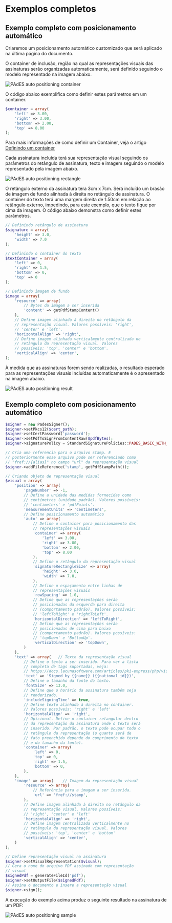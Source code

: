 # Exemplos completos

## Exemplo completo com posicionamento automático

Criaremos um posicionamento automático customizado que será aplicado na última página do documento.

O container de inclusão, região na qual as representações visuais das assinaturas serão organizadas automaticamente,
será definido seguindo o modelo representado na imagem abaixo.

![PAdES auto positioning container](../../../../../images/pki-sdk/pades-autopos-container.png)

O código abaixo exemplifica como definir estes parâmetros em um container.

```php
$container = array(
    'left' => 3.00,
    'right' => 3.00,
    'bottom' => 2.00,
    'top' => 8.00
);
```

Para mais informações de como definir um Container, veja o artigo [Definindo um container](containers.md)

Cada assinatura incluída terá sua representação visual seguindo os parâmetros do retângulo de assinatura, texto e imagem
seguindo o modelo representado pela imagem abaixo.

![PAdES auto positioning rectangle](../../../../../images/pki-sdk/visual-rep-rectangle.png)

O retângulo externo da assinatura tera 3cm x 7cm. Será incluído um brasão de imagem de fundo alinhada à direita no
retângulo de assinatura. O container do texto terá uma margem direita de 1.50cm em relação ao retângulo externo,
impedindo, para este exemplo, que o texto fique por cima da imagem. O código abaixo demonstra como definir estes parâmetros.

```php
// Definindo retângulo de assinatura
$signature = array(
    'height' => 3.0,
    'width' => 7.0
);

// Definindo o container do Texto
$textContainer = array(
    'left' => 0,
    'right' => 1.5,
    'bottom' => 0,
    'top' => 0
);

// Definindo imagem de fundo
$image = array(
    'resource' => array(
        // Bytes da imagem a ser inserida
        'content' => getPdfStampContent()
    ),
    // Define imagem alinhada à direita no retângulo da
    // representação visual. Valores possíveis: 'right',
    // 'center' e 'left'.
    'horizontalAlign' => 'right',
    // Define imagem alinhada verticalmente centralizada no
    // retângulo da representação visual. Valores 
    // possíveis: 'top', 'center' e 'bottom'.
    'verticalAlign' => 'center',
);
```

À medida que as assinaturas forem sendo realizadas, o resultado esperado para as representações visuais incluídas
automaticamente é o apresentado na imagem abaixo.

![PAdES auto positioning result](../../../../../images/pki-sdk/visual-rep-result.png)

## Exemplo completo com posicionamento automático

```php
$signer = new PadesSigner();
$signer->setPkcs12($cert_path);
$signer->setCertPassword('password');
$signer->setPdfToSignFromContentRaw($pdfBytes);
$signer->signaturePolicy = StandardSignaturePolicies::PADES_BASIC_WITH_LTV;

// Cria uma referencia para o arquivo stamp. E 
// posteriormente esse arquivo pode ser referenciado como
// "fref://{alias}" no campo "url" da representação visual
$signer->addFileReference('stamp', getPdfStampPath());

// Criando objeto de representação visual
$visual = array(
    'position' => array(
        'pageNumber' => -1,
        // Define a unidade das medidas fornecidas como
        // centímetros (unidade padrão). Valores possíveis:
        // 'centimeters' e 'pdfPoints'.
        'measurementUnits' => 'centimeters',
        // Define posicionamento automático
        'auto' => array(
            // Define o container para posicionamento das
            // representações visuais
            'container' => array(
                'left' => 3.00,
                'right' => 3.00,
                'bottom' => 2.00,
                'top' => 8.00
            ),
            // Define o retângulo da representação visual
            'signatureRectangleSize' => array(
                'height' => 3.0,
                'width' => 7.0,
            ),
            // Define o espaçamento entre linhas de 
            // representações visuais
            'rowSpacing' => 1.0,
            // Define que as representações serão 
            // posicionadas da esquerda para direita 
            // (comportamento padrão). Valores possíveis:
            // 'leftToRight' e 'rightToLeft'.
            'horizontalDirection' => 'leftToRight',
            // Define que as representações serão 
            // posicionadas de cima para baixo 
            // (comportamento padrão). Valores possíveis:
            // 'topDown' e 'BottomUp'.
            'verticalDirection' => 'topDown',
        )
    ),
    'text' => array(   // Texto da representação visual
        // Define o texto a ser inserido. Para ver a lista 
        // completa de tags suportadas, veja: 
        // https://docs.lacunasoftware.com/articles/pki-express/php/visual-rep/index.html#pades-tags
        'text' => 'Signed by {{name}} ({{national_id}})',
        // Define o tamanho da fonte do texto.
        'fontSize' => 13.0,
        // Define que o horário da assinatura também seja
        // renderizado.
        'includeSigningTime' => true,
        // Define texto alinhado à direita no container.
        // Valores possíveis: 'right' e 'left'
        'horizontalAlign' => 'right',
        // Opicional. Define o container retangular dentro
        // da representação da assinatura onde o texto será
        // inserido. Por padrão, o texto pode ocupar todo o
        // retângulo da representação (o quanto será de 
        // fato preenchido depende do comprimento do texto
        // e do tamanho da fonte).
        'container' => array(
            'left' => 0,
            'top' => 0,
            'right' => 1.5,
            'bottom' => 0, 
        ),
    ),
    'image' => array(    // Imagem da representação visual
        'resource' => array(
            // Referência para a imagem a ser inserida.
            'url' => 'fref://stamp',
        ),
        // Define imagem alinhada à direita no retângulo da
        // representação visual. Valores possíveis: 
        // 'right', 'center' e 'left'
        'horizontalAlign' => 'right',
        // Define imagem centralizada verticalmente no 
        // retângulo da representação visual. Valores 
        // possíveis: 'top', 'center' e 'bottom'
        'verticalAlign' => 'center',
    )
);

// Define representação visual na assinatura
$signer->setVisualRepresentation($visual);
// Gera o nome do arquivo PDF assinado com representação 
// visual
$signedPdf = generateFileId('pdf');
$signer->setOutputFile($signedPdf);
// Assina o documento e insere a representação visual
$signer->sign();
```

A execução do exemplo acima produz o seguinte resultado na assinatura de um PDF:

![PAdES auto positioning sample](../../../../../images/pki-sdk/pdf-auto-pos.png)
